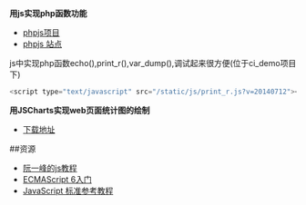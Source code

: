 **用js实现php函数功能**
* [phpjs项目](https://github.com/kvz/phpjs "用js实现php函数功能")
* [phpjs 站点](http://phpjs.org/)

js中实现php函数echo(),print_r(),var_dump(),调试起来很方便(位于ci_demo项目下)

```javascript
<script type="text/javascript" src="/static/js/print_r.js?v=20140712"></script>
```

**用JSCharts实现web页面统计图的绘制**
* [下载地址](http://www.jscharts.com/)

##资源
* [阮一峰的js教程](https://github.com/ruanyf)
* [ECMAScript 6入门](http://es6.ruanyifeng.com/)
* [JavaScript 标准参考教程](http://javascript.ruanyifeng.com/)

